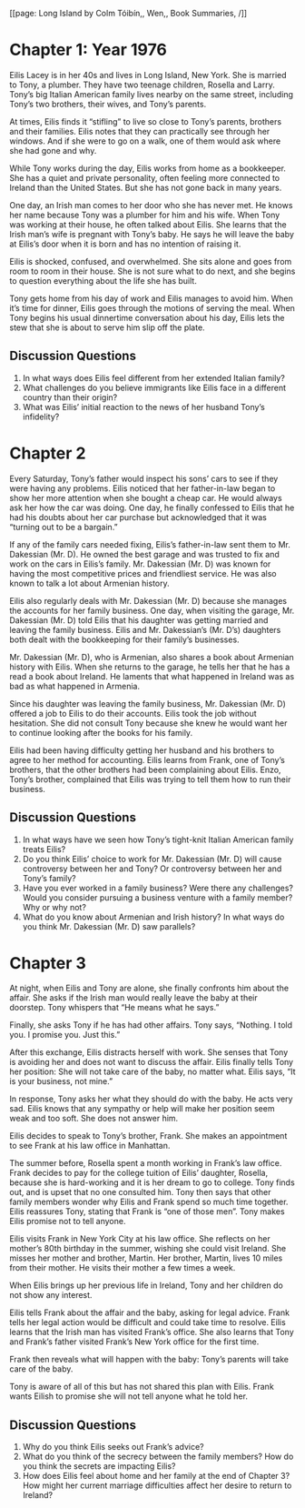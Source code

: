 [[page: Long Island by Colm Tóibín,, Wen,, Book Summaries, /]]
# Chapter 1: Year 1976
Eilis Lacey is in her 40s and lives in Long Island, New York. She is married to Tony, a plumber. They have two teenage children, Rosella and Larry. Tony’s big Italian American family lives nearby on the same street, including Tony’s two brothers, their wives, and Tony’s parents.

At times, Eilis finds it “stifling” to live so close to Tony’s parents, brothers and their families. Eilis notes that they can practically see through her windows. And if she were to go on a walk, one of them would ask where she had gone and why.

While Tony works during the day, Eilis works from home as a bookkeeper. She has a quiet and private personality, often feeling more connected to Ireland than the United States. But she has not gone back in many years.

One day, an Irish man comes to her door who she has never met. He knows her name because Tony was a plumber for him and his wife. When Tony was working at their house, he often talked about Eilis. She learns that the Irish man’s wife is pregnant with Tony’s baby. He says he will leave the baby at Eilis’s door when it is born and has no intention of raising it.

Eilis is shocked, confused, and overwhelmed. She sits alone and goes from room to room in their house. She is not sure what to do next, and she begins to question everything about the life she has built.

Tony gets home from his day of work and Eilis manages to avoid him. When it’s time for dinner, Eilis goes through the motions of serving the meal. When Tony begins his usual dinnertime conversation about his day, Eilis lets the stew that she is about to serve him slip off the plate.

## Discussion Questions
1. In what ways does Eilis feel different from her extended Italian family?
1. What challenges do you believe immigrants like Eilis face in a different country than their origin?
1. What was Eilis’ initial reaction to the news of her husband Tony’s infidelity?

# Chapter 2
Every Saturday, Tony’s father would inspect his sons’ cars to see if they were having any problems. Eilis noticed that her father-in-law began to show her more attention when she bought a cheap car. He would always ask her how the car was doing. One day, he finally confessed to Eilis that he had his doubts about her car purchase but acknowledged that it was “turning out to be a bargain.”

If any of the family cars needed fixing, Eilis’s father-in-law sent them to Mr. Dakessian (Mr. D). He owned the best garage and was trusted to fix and work on the cars in Eilis’s family. Mr. Dakessian (Mr. D) was known for having the most competitive prices and friendliest service. He was also known to talk a lot about Armenian history.

Eilis also regularly deals with Mr. Dakessian (Mr. D) because she manages the accounts for her family business. One day, when visiting the garage, Mr. Dakessian (Mr. D) told Eilis that his daughter was getting married and leaving the family business. Eilis and Mr. Dakessian’s (Mr. D’s) daughters both dealt with the bookkeeping for their family’s businesses.

Mr. Dakessian (Mr. D), who is Armenian, also shares a book about Armenian history with Eilis. When she returns to the garage, he tells her that he has a read a book about Ireland. He laments that what happened in Ireland was as bad as what happened in Armenia.

Since his daughter was leaving the family business, Mr. Dakessian (Mr. D) offered a job to Eilis to do their accounts. Eilis took the job without hesitation. She did not consult Tony because she knew he would want her to continue looking after the books for his family.

Eilis had been having difficulty getting her husband and his brothers to agree to her method for accounting. Eilis learns from Frank, one of Tony’s brothers, that the other brothers had been complaining about Eilis. Enzo, Tony’s brother, complained that Eilis was trying to tell them how to run their business.

## Discussion Questions
1. In what ways have we seen how Tony’s tight-knit Italian American family treats Eilis?
1. Do you think Eilis’ choice to work for Mr. Dakessian (Mr. D) will cause controversy between her and Tony? Or controversy between her and Tony’s family? 
1. Have you ever worked in a family business? Were there any challenges? Would you consider pursuing a business venture with a family member? Why or why not?
1. What do you know about Armenian and Irish history? In what ways do you think Mr. Dakessian (Mr. D) saw parallels?

# Chapter 3
At night, when Eilis and Tony are alone, she finally confronts him about the affair. She asks if the Irish man would really leave the baby at their doorstep. Tony whispers that “He means what he says.”

Finally, she asks Tony if he has had other affairs. Tony says, “Nothing. I told you. I promise you. Just this.”

After this exchange, Eilis distracts herself with work. She senses that Tony is avoiding her and does not want to discuss the affair. Eilis  finally tells Tony her position: She will not take care of the baby, no matter what. Eilis says, “It is your business, not mine.”

In response, Tony asks her what they should do with the baby. He acts very sad. Eilis knows that any sympathy or help will make her position seem weak and too soft. She does not answer him.

Eilis decides to speak to Tony’s brother, Frank. She makes an  appointment to see Frank at his law office in Manhattan.

The summer before, Rosella spent a month working in Frank’s law office. Frank decides to pay for the college tuition of Eilis’ daughter, Rosella, because she is hard-working and it is her dream to go to college. Tony finds out, and is upset that no one consulted him. Tony then says that other family members wonder why Eilis and Frank spend so much time together. Eilis reassures Tony, stating that Frank is “one of those men”. Tony makes Eilis promise not to tell anyone.

Eilis visits Frank in New York City at his law office. She reflects on her mother’s 80th birthday in the summer, wishing she could visit Ireland. She misses her mother and brother, Martin. Her brother, Martin, lives 10 miles from their mother. He visits their mother a few times a week.

When Eilis brings up her previous life in Ireland, Tony and her children do not show any interest.

Eilis tells Frank about the affair and the baby, asking for legal advice. Frank tells her legal action would be difficult and could take time to resolve. Eilis learns that the Irish man has visited Frank’s office. She also learns that Tony and Frank’s father visited Frank’s New York office for the first time.

Frank then reveals what will happen with the baby: Tony’s parents will take care of the baby.

Tony is aware of all of this but has not shared this plan with Eilis. Frank wants Eilish to promise she will not tell anyone what he told her.

## Discussion Questions
1. Why do you think Eilis seeks out Frank’s advice?
1. What do you think of the secrecy between the family members? How do you think the secrets are impacting Eilis?
1. How does Eilis feel about home and her family at the end of Chapter 3? How might her current marriage difficulties affect her desire to  return to Ireland?